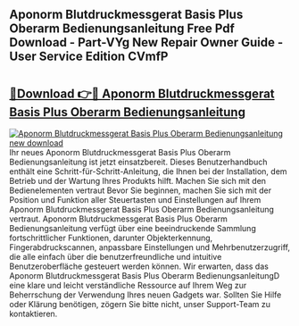 ## Aponorm Blutdruckmessgerat Basis Plus Oberarm Bedienungsanleitung Free Pdf Download - Part-VYg New Repair Owner Guide - User Service Edition CVmfP

# <h2><a href="http://df0hkh.blite.top/?on=Aponorm+Blutdruckmessgerat+Basis+Plus+Oberarm+Bedienungsanleitung">🔗Download 👉🔴 Aponorm Blutdruckmessgerat Basis Plus Oberarm Bedienungsanleitung</a></h2>

[![Aponorm Blutdruckmessgerat Basis Plus Oberarm Bedienungsanleitung new download](https://i.imgur.com/lujVjoI.png)](http://df0hkh.blite.top/?on=Aponorm+Blutdruckmessgerat+Basis+Plus+Oberarm+Bedienungsanleitung)
Ihr neues Aponorm Blutdruckmessgerat Basis Plus Oberarm Bedienungsanleitung ist jetzt einsatzbereit. Dieses Benutzerhandbuch enthält eine Schritt-für-Schritt-Anleitung, die Ihnen bei der Installation, dem Betrieb und der Wartung Ihres Produkts hilft. Machen Sie sich mit den Bedienelementen vertraut Bevor Sie beginnen, machen Sie sich mit der Position und Funktion aller Steuertasten und Einstellungen auf Ihrem Aponorm Blutdruckmessgerat Basis Plus Oberarm Bedienungsanleitung vertraut. Aponorm Blutdruckmessgerat Basis Plus Oberarm Bedienungsanleitung verfügt über eine beeindruckende Sammlung fortschrittlicher Funktionen, darunter Objekterkennung, Fingerabdruckscannen, anpassbare Einstellungen und Mehrbenutzerzugriff, die alle einfach über die benutzerfreundliche und intuitive Benutzeroberfläche gesteuert werden können. Wir erwarten, dass das Aponorm Blutdruckmessgerat Basis Plus Oberarm BedienungsanleitungD eine klare und leicht verständliche Ressource auf Ihrem Weg zur Beherrschung der Verwendung Ihres neuen Gadgets war. Sollten Sie Hilfe oder Klärung benötigen, zögern Sie bitte nicht, unser Support-Team zu kontaktieren.
